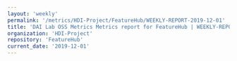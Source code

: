 ```yaml
---
layout: 'weekly'
permalink: '/metrics/HDI-Project/FeatureHub/WEEKLY-REPORT-2019-12-01'
title: 'DAI Lab OSS Metrics Metrics report for FeatureHub | WEEKLY-REPORT-2019-12-01'
organization: 'HDI-Project'
repository: 'FeatureHub'
current_date: '2019-12-01'
---
```

